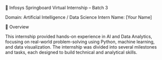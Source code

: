 🌟 Infosys Springboard Virtual Internship – Batch 3

Domain: Artificial Intelligence / Data Science
Intern Name: [Your Name]

📘 Overview

This internship provided hands-on experience in AI and Data Analytics, focusing on real-world problem-solving using Python, machine learning, and data visualization. The internship was divided into several milestones and tasks, each designed to build technical and analytical skills.

